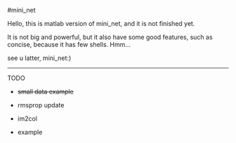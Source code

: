 #mini_net

Hello, this is matlab version of mini_net, and it is not finished yet.

It is not big and powerful, but it also have some good features, such as concise, because it has few shells. Hmm...

see u latter, mini_net:)

---

TODO

* ~~small data example~~

* rmsprop update

* im2col

* example
